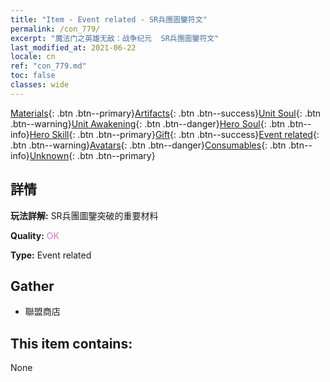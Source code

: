 ```yaml
---
title: "Item - Event related - SR兵團圖鑒符文"
permalink: /con_779/
excerpt: "魔法门之英雄无敌：战争纪元  SR兵團圖鑒符文"
last_modified_at: 2021-06-22
locale: cn
ref: "con_779.md"
toc: false
classes: wide
---
```

 [Materials](/ItemsCN/){: .btn .btn--primary}[Artifacts](/ItemsCN/Artifacts/){: .btn .btn--success}[Unit Soul](/ItemsCN/UnitSoul/){: .btn .btn--warning}[Unit Awakening](/ItemsCN/UnitAwakening/){: .btn .btn--danger}[Hero Soul](/ItemsCN/HeroSoul/){: .btn .btn--info}[Hero Skill](/ItemsCN/HeroSkill/){: .btn .btn--primary}[Gift](/ItemsCN/Gift/){: .btn .btn--success}[Event related](/ItemsCN/Events/){: .btn .btn--warning}[Avatars](/ItemsCN/Avatars/){: .btn .btn--danger}[Consumables](/ItemsCN/Consumables/){: .btn .btn--info}[Unknown](/ItemsCN/Unknown/){: .btn .btn--primary}

## 詳情
 **玩法詳解:** SR兵團圖鑒突破的重要材料

 **Quality:** <span style="color: #DA70D6">OK</span>

 **Type:** Event related

## Gather

*    聯盟商店 

## This item contains:

  None

